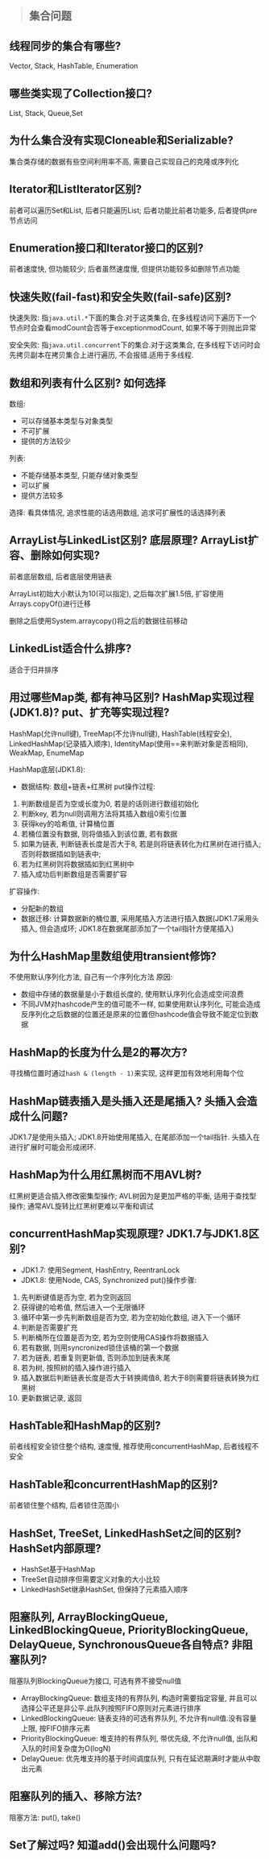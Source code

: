 > ## 集合问题

## 线程同步的集合有哪些?
Vector, Stack, HashTable, Enumeration

## 哪些类实现了Collection接口?
List, Stack, Queue,Set

## 为什么集合没有实现Cloneable和Serializable?
集合类存储的数据有些空间利用率不高, 需要自己实现自己的克隆或序列化

## Iterator和ListIterator区别? 
前者可以遍历Set和List, 后者只能遍历List;
后者功能比前者功能多, 后者提供pre节点访问

## Enumeration接口和Iterator接口的区别?
前者速度快, 但功能较少; 后者虽然速度慢, 但提供功能较多如删除节点功能

## 快速失败(fail-fast)和安全失败(fail-safe)区别? 
快速失败: 
指`java.util.*`下面的集合.对于这类集合, 在多线程访问下遍历下一个节点时会查看modCount会否等于exceptionmodCount, 如果不等于则抛出异常

安全失败: 
指`java.util.concurrent`下的集合.对于这类集合, 在多线程下访问时会先拷贝副本在拷贝集合上进行遍历, 不会报错.适用于多线程.

## 数组和列表有什么区别? 如何选择
数组: 
- 可以存储基本类型与对象类型
- 不可扩展
- 提供的方法较少

列表: 
- 不能存储基本类型, 只能存储对象类型
- 可以扩展
- 提供方法较多

选择: 看具体情况, 追求性能的话选用数组, 追求可扩展性的话选择列表

## ArrayList与LinkedList区别? 底层原理? ArrayList扩容、删除如何实现?
前者底层数组, 后者底层使用链表

ArrayList初始大小默认为10(可以指定),  之后每次扩展1.5倍, 扩容使用Arrays.copyOf()进行迁移

删除之后使用System.arraycopy()将之后的数据往前移动

## LinkedList适合什么排序?
适合于归并排序

## 用过哪些Map类, 都有神马区别? HashMap实现过程(JDK1.8)? put、扩充等实现过程? 
HashMap(允许null键), TreeMap(不允许null键), HashTable(线程安全), LinkedHashMap(记录插入顺序), IdentityMap(使用==来判断对象是否相同), WeakMap, EnumeMap

HashMap底层(JDK1.8):
- 数据结构: 数组+链表+红黑树
put操作过程: 
1. 判断数组是否为空或长度为0, 若是的话则进行数组初始化
2. 判断key, 若为null则调用方法将其插入数组0索引位置
3. 获得key的哈希值, 计算桶位置
4. 若桶位置没有数据, 则将值插入到该位置, 若有数据
5. 如果为链表, 判断链表长度是否大于8, 若是则将链表转化为红黑树在进行插入; 否则将数据插如到链表中; 
6. 若为红黑树则将数据插如到红黑树中
7. 插入成功后判断数组是否需要扩容

扩容操作: 
- 分配新的数组
- 数据迁移: 计算数据新的桶位置, 采用尾插入方法进行插入数据(JDK1.7采用头插入, 但会造成环; JDK1.8在数据尾部添加了一个tail指针方便尾插入)


## 为什么HashMap里数组使用transient修饰?
不使用默认序列化方法, 自己有一个序列化方法
原因: 
- 数组中存储的数据量是小于数组长度的, 使用默认序列化会造成空间浪费
- 不同JVM对hashcode产生的值可能不一样, 如果使用默认序列化, 可能会造成反序列化之后数据的位置还是原来的位置但hashcode值会导致不能定位到数据

## HashMap的长度为什么是2的幂次方?
寻找桶位置时通过`hash & (length - 1)`来实现, 这样更加有效地利用每个位

## HashMap链表插入是头插入还是尾插入? 头插入会造成什么问题? 
JDK1.7是使用头插入; JDK1.8开始使用尾插入, 在尾部添加一个tail指针.
头插入在进行扩展时可能会形成闭环.

## HashMap为什么用红黑树而不用AVL树?
红黑树更适合插入修改密集型操作; AVL树因为是更加严格的平衡, 适用于查找型操作; 通常AVL旋转比红黑树更难以平衡和调试

## concurrentHashMap实现原理? JDK1.7与JDK1.8区别?
- JDK1.7: 使用Segment, HashEntry, ReentranLock
- JDK1.8: 使用Node, CAS, Synchronized
put()操作步骤: 
1. 先判断键值是否为空, 若为空则返回
2. 获得键的哈希值, 然后进入一个无限循环
3. 循环中第一步先判断数组是否为空, 若为空初始化数组, 进入下一个循环
4. 判断是否需要扩充
5. 判断桶所在位置是否为空, 若为空则使用CAS操作将数据插入
6. 若有数据, 则用syncronized锁住该桶的第一个数据
7. 若为链表, 若重复则更新值, 否则添加到链表末尾
8. 若为树, 按照树的插入操作进行插入
9. 插入数据后判断链表长度是否大于转换阈值8, 若大于8则需要将链表转换为红黑树
10. 更新数据记录, 返回

## HashTable和HashMap的区别?
前者线程安全锁住整个结构, 速度慢, 推荐使用concurrentHashMap, 后者线程不安全

## HashTable和concurrentHashMap的区别?
前者锁住整个结构, 后者锁住范围小

## HashSet, TreeSet, LinkedHashSet之间的区别? HashSet内部原理?
- HashSet基于HashMap
- TreeSet自动排序但需要定义对象的大小比较
- LinkedHashSet继承HashSet, 但保持了元素插入顺序

## 阻塞队列, ArrayBlockingQueue, LinkedBlockingQueue, PriorityBlockingQueue, DelayQueue, SynchronousQueue各自特点? 非阻塞队列? 
阻塞队列BlockingQueue为接口, 可选有界不接受null值
- ArrayBlockingQueue: 数组支持的有界队列, 构造时需要指定容量, 并且可以选择公平还是非公平.此队列按照FIFO原则对元素进行排序
- LinkedBlockingQueue: 链表支持的可选有界队列, 不允许有null值.没有容量上限, 按FIFO排序元素
- PriorityBlockingQueue: 堆支持的有界队列, 带优先级, 不允许null值, 出队和入队的时间复杂度为O(logN)
- DelayQueue: 优先堆支持的基于时间调度队列, 只有在延迟期满时才能从中取出元素

## 阻塞队列的插入、移除方法?
阻塞方法: put(), take()

## Set了解过吗? 知道add()会出现什么问题吗? 